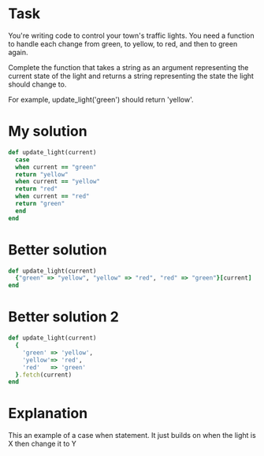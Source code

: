 # Task
You're writing code to control your town's traffic lights. 
You need a function to handle each change from green, to yellow, to red, and then to green again.

Complete the function that takes a string as an argument representing the current state of the light and 
returns a string representing the state the light should change to.

For example, update_light('green') should return 'yellow'.

# My solution
```ruby
def update_light(current)
  case
  when current == "green"
  return "yellow"
  when current == "yellow"
  return "red"
  when current == "red"
  return "green"
  end
end
```

# Better solution
```ruby
def update_light(current)
  {"green" => "yellow", "yellow" => "red", "red" => "green"}[current]
end
```

# Better solution 2
```ruby
def update_light(current)
  {
    'green' => 'yellow',
    'yellow'=> 'red',
    'red'   => 'green'
  }.fetch(current)
end
```

# Explanation
This an example of a case when statement. It just builds on when the light is X then change it to Y
